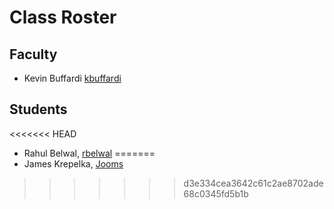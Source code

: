# Class Roster

## Faculty

- Kevin Buffardi [kbuffardi](https://github.com/kbuffardi)

## Students

<<<<<<< HEAD
- Rahul Belwal, [rbelwal](https://github.com/naturewillwin008)
=======
- James Krepelka, [Jooms](https://github.com/Jooms)
>>>>>>> d3e334cea3642c61c2ae8702ade68c0345fd5b1b
